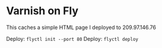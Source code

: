 # Varnish on Fly

This caches a simple HTML page I deployed to 209.97.146.76

Deploy: `flyctl init --port 80`
Deploy: `flyctl deploy`
